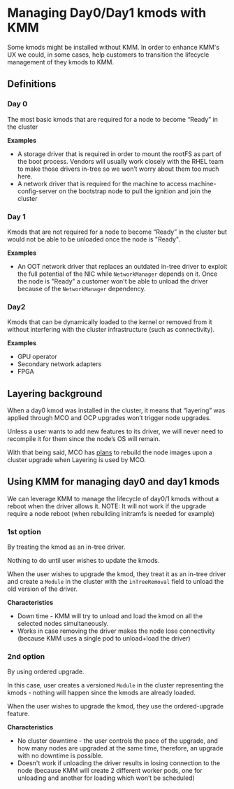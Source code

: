 # Managing Day0/Day1 kmods with KMM

Some kmods might be installed without KMM. In order to enhance KMM's UX we
could, in some cases, help customers to transition the lifecycle management
of they kmods to KMM.

## Definitions

### Day 0

The most basic kmods that are required for a node to become “Ready” in the cluster

**Examples**
* A storage driver that is required in order to mount the rootFS as part of the boot process.
  Vendors will usually work closely with the RHEL team to make those drivers
  in-tree so we won’t worry about them too much here.
* A network driver that is required for the machine to access machine-config-server
  on the bootstrap node to pull the ignition and join the cluster

### Day 1

Kmods that are not required for a node to become “Ready” in the cluster but would
not be able to be unloaded once the node is "Ready".

**Examples**
* An OOT network driver that replaces an outdated in-tree driver to exploit the
  full potential of the NIC while `NetworkManager` depends on it.
  Once the node is "Ready" a customer won't be able to unload the driver because
  of the `NetworkManager` dependency.

### Day2

Kmods that can be dynamically loaded to the kernel or removed from it without
interfering with the cluster infrastructure (such as connectivity).

**Examples**
* GPU operator
* Secondary network adapters
* FPGA

## Layering background

When a day0 kmod was installed in the cluster, it means that “layering” was applied
through MCO and OCP upgrades won’t trigger node upgrades.

Unless a user wants to add new features to its driver, we will never need to
recompile it for them since the node’s OS will remain.

With that being said, MCO has [plans](https://issues.redhat.com/browse/MCO-665)
to rebuild the node images upon a cluster upgrade when Layering is used by MCO.

## Using KMM for managing day0 and day1 kmods

We can leverage KMM to manage the lifecycle of day0/1 kmods without a reboot when the driver allows it.
NOTE: It will not work if the upgrade require a node reboot (when rebuilding initramfs is needed for example)

### 1st option

By treating the kmod as an in-tree driver.

Nothing to do until user wishes to update the kmods.

When the user wishes to upgrade the kmod, they treat it as an in-tree driver
and create a `Module` in the cluster with the `inTreeRemoval` field to unload
the old version of the driver.

**Characteristics**

* Down time - KMM will try to unload and load the kmod on all the selected nodes simultaneously.
* Works in case removing the driver makes the node lose connectivity (because KMM uses a single pod to unload+load the driver)

### 2nd option

By using ordered upgrade.

In this case, user creates a versioned `Module` in the cluster representing the kmods - nothing
will happen since the kmods are already loaded.

When the user wishes to upgrade the kmod, they use the ordered-upgrade feature.

**Characteristics**

* No cluster downtime - the user controls the pace of the upgrade, and how many
  nodes are upgraded at the same time, therefore, an upgrade with no downtime is possible.
* Doesn't work if unloading the driver results in losing connection to the node
  (because KMM will create 2 different worker pods, one for unloading and another for loading which won’t be scheduled)
